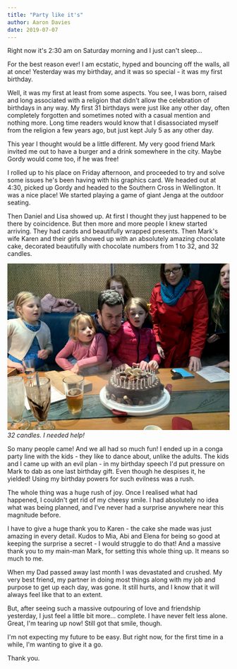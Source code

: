 ```yaml
---
title: "Party like it's"
author: Aaron Davies
date: 2019-07-07
---
```


Right now it's 2:30 am on Saturday morning and I just can't sleep...

For the best reason ever! I am ecstatic, hyped and bouncing off the walls, all at once! Yesterday was my birthday, and it was so special - it was my first birthday.

Well, it was my first at least from some aspects. You see, I was born, raised and long associated with a religion that didn't allow the celebration of birthdays in any way. My first 31 birthdays were just like any other day, often completely forgotten and sometimes noted with a casual mention and nothing more. Long time readers would know that I disassociated myself from the religion a few years ago, but just kept July 5 as any other day.

This year I thought would be a little different. My very good friend Mark invited me out to have a burger and a drink somewhere in the city. Maybe Gordy would come too, if he was free!

I rolled up to his place on Friday afternoon, and proceeded to try and solve some issues he's been having with his graphics card. We headed out at 4:30, picked up Gordy and headed to the Southern Cross in Wellington. It was a nice place! We started playing a game of giant Jenga at the outdoor seating.

Then Daniel and Lisa showed up. At first I thought they just happened to be there by coincidence.
But then more and more people I knew started arriving.
They had cards and beautifully wrapped presents.
Then Mark's wife Karen and their girls showed up with an absolutely amazing chocolate cake, decorated beautifully with chocolate numbers from 1 to 32, and 32 candles.

[![candles.](/media/images/blog/candle.jpg)](/media/images/blog/candle.jpg)
_32 candles. I needed help!_

So many people came! And we all had so much fun! I ended up in a conga party line with the kids - they like to dance about, unlike the adults. The kids and I came up with an evil plan - in my birthday speech I'd put pressure on Mark to dab as one last birthday gift. Even though he despises it, he yielded! Using my birthday powers for such evilness was a rush.

The whole thing was a huge rush of joy. Once I realised what had happened, I couldn't get rid of my cheesy smile. I had absolutely no idea what was being planned, and I've never had a surprise anywhere near this magnitude before.

I have to give a huge thank you to Karen - the cake she made was just amazing in every detail. Kudos to Mia, Abi and Elena for being so good at keeping the surprise a secret - I would struggle to do that! And a massive thank you to my main-man Mark, for setting this whole thing up. It means so much to me.

When my Dad passed away last month I was devastated and crushed.  My very best friend, my partner in doing most things along with my job and purpose to get up each day, was gone. It still hurts, and I know that it will always feel like that to an extent.

But, after seeing such a massive outpouring of love and friendship yesterday, I just feel a little bit more… complete. I have never felt less alone. Great, I'm tearing up now! Still got that smile, though.

I'm not expecting my future to be easy. But right now, for the first time in a while, I'm wanting to give it a go.

Thank you.
